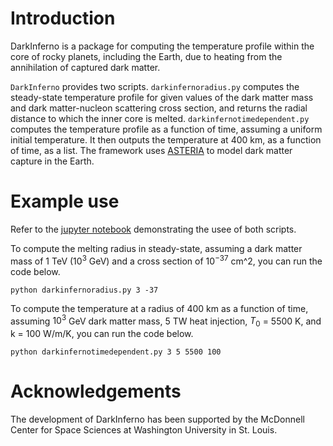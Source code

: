 # Introduction
DarkInferno is a package for computing the temperature profile within the core of rocky planets, including the Earth, due to heating from the annihilation of captured dark matter.

`DarkInferno` provides two scripts. `darkinfernoradius.py` computes the steady-state temperature profile for given values of the dark matter mass and dark matter-nucleon scattering cross section, and returns the radial distance to which the inner core is melted. `darkinfernotimedependent.py` computes the temperature profile as a function of time, assuming a uniform initial temperature. It then outputs the temperature at 400 km, as a function of time, as a list. The framework uses [ASTERIA](https://zenodo.org/records/8150110) to model dark matter capture in the Earth.


# Example use

Refer to the [jupyter notebook](https://github.com/AstroMusers/darkinferno/blob/main/darkinferno/darkinferno_example.ipynb) demonstrating the usee of both scripts.

To compute the melting radius in steady-state, assuming a dark matter mass of 1 TeV ($10^3$ GeV) and a cross section of $10^{-37}$ cm^2, you can run the code below.

```
python darkinfernoradius.py 3 -37
```

To compute the temperature at a radius of 400 km as a function of time, assuming $10^3$ GeV dark matter mass, 5 TW heat injection, $T_0$ = 5500 K, and k = 100 W/m/K, you can run the code below.

```
python darkinfernotimedependent.py 3 5 5500 100
```


# Acknowledgements

The development of DarkInferno has been supported by the McDonnell Center for Space Sciences at Washington University in St. Louis.
